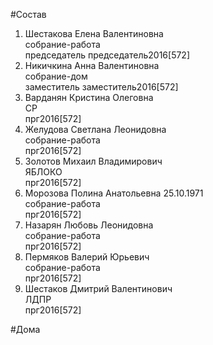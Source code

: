 #Состав  
1. Шестакова Елена Валентиновна  
    собрание-работа  
    председатель председатель2016[572]  
2. Никичкина Анна Валентиновна  
    собрание-дом  
    заместитель заместитель2016[572]  
3. Варданян Кристина Олеговна  
    СР  
    прг2016[572]  
4. Желудова Светлана Леонидовна  
    собрание-работа  
    прг2016[572]  
5. Золотов Михаил Владимирович  
    ЯБЛОКО  
    прг2016[572]  
6. Морозова Полина Анатольевна 25.10.1971  
    собрание-работа  
    прг2016[572]  
7. Назарян Любовь Леонидовна  
    собрание-работа  
    прг2016[572]  
8. Пермяков Валерий Юрьевич  
    собрание-работа  
    прг2016[572]  
9. Шестаков Дмитрий Валентинович  
    ЛДПР  
    прг2016[572]  
  
#Дома  
